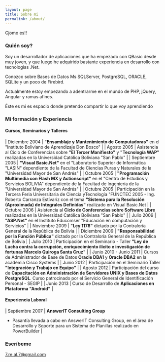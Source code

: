 ```yaml
---
layout: page
title: Sobre mi
permalink: /about/
---
```


Cjomo es!!

### Quién soy?

Soy un desarrollador de aplicaciones que ha empezado con QBasic desde muy joven, y que luego he adquirido bastante experiencia en desarrollo con tecnologías .Net.

Conozco sobre Bases de Datos Ms SQLServer, PostgreSQL, ORACLE, SQLite y un poco de Firebird.

Actualmente estoy empezando a adentrarme en el mundo de PHP, jQuery, Angular y ramas afines.

Éste es mi es espacio donde pretendo compartir lo que voy aprendiendo

### Mi formación y Experiencia

#### Cursos, Seminarios y Talleres

| Diciembre 2004  | **"Ensamblaje y Mantenimiento de Computadoras"** en el "Instituto Boliviano de Aprendizaje Don Bosco"   |
| Agosto 2005  | Asistencia al Ciclo de Conferencias sobre **"El Tercer Manifiesto"** y **"Tecnología WAP"** realizadas en la Universidad Católica Boliviana "San Pablo"    |
| Septiembre 2005  | **"Visual Basic.Net"** en el "Laboratorio Superior de Informática "LASIN" dependiente de la Facultad de Ciencias Puras y Naturales de la "Universidad Mayor de San Andrés"    |
| Octubre 2005  | **"Programación Multimedia con Flash MX y Actionscript"** en el "Centro de Estudios y Servicios BOLIVIA" dependiente de la Facultad de Ingeniería de la "Universidad Mayor de San Andrés"    |
| Octubre 2005  | Participación en la Tercera Feria Universitaria de Ciencia yTecnología "FUNCTEC 2005 - Ing. Roberto Carranza Estívariz con el tema **"Sistema para la Resolución (Aproximada) de Integrales Definidas"** realizado en Visual Basic.Net    |
| Octubre 2006  | Asistencia al **Ciclo de Conferencias sobre Software Libre** realizadas en la Universidad Católica Boliviana "San Pablo"    |
| Julio 2009  | **"ASP.Net"** en el Instituto Educomser "Educación en computación y Servicios"    |
| Noviembre 2009  | **"Ley 1178"** dictado por la Contraloría General de la República de Bolivia    |
| Diciembre 2009  | **"Responsabilidad por la Función Pública"** dictado por la Contraloría General de la República de Bolivia    |
| Julio 2010  | Participación en el Seminario - Taller **"Ley de Lucha contra la corrupción, enriquecimiento ilícito e investigación de fortunas Marcelo Quiroga Santa Cruz"**    |
| Junio 2010 - Junio 2011  | Cursos de Administrador de Base de Datos **Oracle DBA1** y **Oracle DBA2** en la academia Cisco Systems    |
| Junio 2012  | Participación en el Seminario Taller **"Integración y Trabajo en Equipo"**    |
| Agosto 2012  | Participación del curso de **Capacitación en Administración de Servidores UNIX y Bases de Datos PostgreSQL**. Curso patrocinado por el Servicio General de Identificación Personal - SEGIP    |
| Junio 2013  | Curso de Desarrollo de **Aplicaciones en Plataforma "Android"**    |

#### Experiencia Laboral

| Septiembre 2007  | **AnswerIT Consulting Group**
 * Pasantía llevada a cabo en AnswerIT Consulting Group, en el área de Desarrollo y Soporte para un Sistema de Planillas realizado en PowerBuilder    |

### Escríbeme

[7.re.al.7@gmail.com](mailto:7.re.al.7@gmail.com)